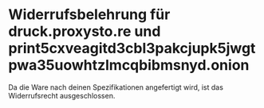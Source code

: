 # Widerrufsbelehrung für druck.proxysto.re und print5cxveagitd3cbl3pakcjupk5jwgtpwa35uowhtzlmcqbibmsnyd.onion

Da die Ware nach deinen Spezifikationen angefertigt wird, ist das Widerrufsrecht ausgeschlossen.
